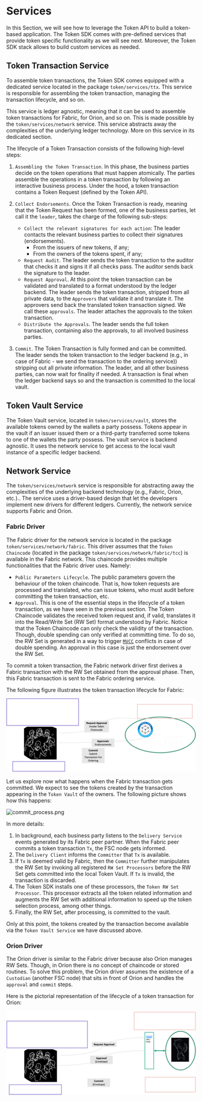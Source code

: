 # Services

In this Section, we will see how to leverage the Token API to build a token-based application.
The Token SDK comes with pre-defined services that provide token specific functionality as we will see next. 
Moreover, the Token SDK stack allows to build custom services as needed.

## Token Transaction Service

To assemble token transactions, the Token SDK comes equipped with a dedicated service located in the package `token/services/ttx`.
This service is responsible for assembling the token transaction, managing the transaction lifecycle, and so on.

This service is ledger agnostic, meaning that it can be used to assemble token transactions for Fabric, for Orion, and so on.
This is made possible by the `token/services/network` service. This service abstracts away the complexities of the underlying 
ledger technology.
More on this service in its dedicated section.

The lifecycle of a Token Transaction consists of the following high-level steps:

1. `Assembling the Token Transaction`. In this phase, the business parties decide on the token operations
   that must happen atomically. The parties assemble the operations in a token transaction by following an interactive business process.
   Under the hood, a token transaction contains a Token Request (defined by the Token API).

2. `Collect Endorsements`. Once the Token Transaction is ready, meaning that the Token Request has been formed,
   one of the business parties, let call it the `leader`, takes the charge of the following sub-steps:
   - `Collect the relevant signatures for each action`: The leader contacts the relevant business parties to collect their signatures (endorsements).
     - From the issuers of new tokens, if any;
     - From the owners of the tokens spent, if any;
   - `Request Audit`. The leader sends the token transaction to the auditor that checks it and signs it if all checks pass.
     The auditor sends back the signature to the leader.
   - `Request Approval`. At this point the token transaction can be validated and translated to a format
     understood by the ledger backend. The leader sends the token transaction, stripped from all private data, 
     to the `Approvers` that validate it and translate it.
     The approvers send back the translated token transaction signed. We call these `approvals`.
     The leader attaches the approvals to the token transaction.
   - `Distribute the Approvals`. The leader sends the full token transaction, containing also the approvals, to all involved business parties.

3. `Commit`. The Token Transaction is fully formed and can be committed. The leader sends the token transaction to the ledger backend
   (e.g., in case of Fabric - we send the transaction to the ordering service)) stripping out all private information. 
   The leader, and all other business parties, can now wait for finality if needed. A transaction is final when the ledger backend
   says so and the transaction is committed to the local vault.

## Token Vault Service

The Token Vault service, located in `token/services/vault`, stores the available tokens owned by the wallets a party possess. 
Tokens appear in the vault if an issuer issued them or a third-party transferred some tokens to one of the wallets the party possess.
The vault service is backend agnostic. It uses the network service to get access to the local vault instance of a specific ledger backend. 

## Network Service

The `token/services/network` service is responsible for abstracting away the complexities of the underlying backend technology (e.g., Fabric, Orion, etc.)..
The service uses a driver-based design that let the developers implement new drivers for different ledgers.
Currently, the network service supports Fabric and Orion.

### Fabric Driver

The Fabric driver for the network service is located in the package `token/services/network/fabric`.
This driver assumes that the `Token Chaincode` (located in the package `token/services/network/fabric/tcc`)
is available in the Fabric network. This chaincode provides multiple functionalities that the Fabric driver uses.
Namely:
- `Public Parameters Lifecycle`. The public parameters govern the behaviour of the token chaincode. That is, how
  token requests are processed and translated, who can issue tokens, who must audit before committing the token transaction, etc.
- `Approval`. This is one of the essential steps in the lifecycle of a token transaction,
  as we have seen in the previous section. The Token Chaincode validates the received token request and, if valid, translates 
  it into the Read/Write Set (RW Set) format understood by Fabric.
  Notice that the Token Chaincode can only check the validity of the transaction. Though, double spending can only verified
  at committing time. To do so, the RW Set is generated in a way to trigger [`MVCC`](https://hyperledger-fabric.readthedocs.io/en/release-1.3/arch-deep-dive.html#the-endorsing-peer-simulates-a-transaction-and-produces-an-endorsement-signature) 
  conflicts in case of double spending.
  An approval in this case is just the endorsement over the RW Set.

To commit a token transaction, the Fabric network driver first derives a Fabric transaction with the RW Set 
obtained from the approval phase. Then, this Fabric transaction is sent to the Fabric ordering service.

The following figure illustrates the token transaction lifecycle for Fabric:

![fabric_ttx_lifecycle.png](imgs/fabric_ttx_lifecycle.png)

Let us explore now what happens when the Fabric transaction gets committed.
We expect to see the tokens created by the transaction appearing in the `Token Vault` of the owners.
The following picture shows how this happens:

![commit_process.png](imgs/commit_process.png)

In more details:
1. In background, each business party listens to the `Delivery Service` events generated by its Fabric peer partner.
   When the Fabric peer commits a token transaction `Tx`, the FSC node gets informed.
2. The `Delivery Client` informs the `Committer` that `Tx` is available.
3. If `Tx` is deemed valid by Fabric, then the `Committer` further manipulates the RW Set by invoking all registered
   `RW Set Processors` before the RW Set gets committed into the local Token Vault. If `Tx` is invalid, the transaction is
   discarded.
4. The Token SDK installs one of these processors, the `Token RW Set Processor`. This processor extracts all the token
   related information and augments the RW Set with additional information to speed up the token selection process, among other things.
5. Finally, the RW Set, after processing, is committed to the vault.

Only at this point, the tokens created by the transaction become available via the `Token Vault Service` we have discussed above.

### Orion Driver

The Orion driver is similar to the Fabric driver because also Orion manages RW Sets.
Though, in Orion there is no concept of chaincode or stored routines. 
To solve this problem, the Orion driver assumes the existence of a `Custodian` (another FSC node) that sits in front of Orion
and handles the `approval` and `commit` steps.  

Here is the pictorial representation of the lifecycle of a token transaction for Orion:

![orion_ttx_lifecycle.png](imgs/orion_ttx_lifecycle.png)
